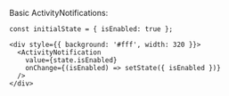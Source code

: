 Basic ActivityNotifications:

```
const initialState = { isEnabled: true };

<div style={{ background: '#fff', width: 320 }}>
  <ActivityNotification
    value={state.isEnabled}
    onChange={(isEnabled) => setState({ isEnabled })}
  />
</div>
```
